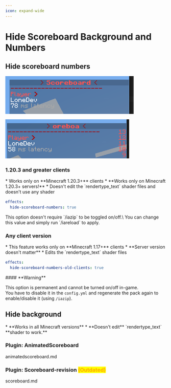 ```yaml
---
icon: expand-wide
---
```


# Hide Scoreboard Background and Numbers

## Hide scoreboard numbers

<Tabs>
  <Tab title="After">

![With ItemsAdder](<assets/images/immagine (54).png>)

  </Tab>
  <Tab title="Before">

![Without ItemsAdder](<assets/images/immagine (93).png>)

  </Tab>
</Tabs>


### 1.20.3 and greater clients


<Warning>
* Works only on **Minecraft 1.20.3+** clients
* **Works only on Minecraft 1.20.3+ servers!**
* Doesn't edit the `rendertype_text` shader files and doesn't use any shader
</Warning>



```yaml config.yml lines icon="yaml"
effects:
  hide-scoreboard-numbers: true
```



<Note>
This option doesn't require `/iazip` to be toggled on/off.\
You can change this value and simply run `/iareload` to apply.
</Note>


### Any client version


<Warning>
* This feature works only on **Minecraft 1.17+** clients
* **Server version doesn't matter**
* Edits the `rendertype_text` shader files
</Warning>



```yaml config.yml lines icon="yaml"
effects:
  hide-scoreboard-numbers-old-clients: true
```



<Warning>
#### **Warning**

This option is permanent and cannot be turned on/off in-game.\
You have to disable it in the `config.yml` and regenerate the pack again to enable/disable it (using `/iazip`).
</Warning>


## Hide background


<Note>
* **Works in all Minecraft versions**
* **Doesn't edit** `rendertype_text` **shader to work.**
</Note>


### Plugin: AnimatedScoreboard


<Card title="animatedscoreboard.md" icon="text" href="/../compatibility-with-other-plugins/compatible/animatedscoreboard.md/">
animatedscoreboard.md
</Card>


### Plugin: Scoreboard-revision <mark style="color:orange;">(Outdated)</mark>


<Card title="scoreboard.md" icon="text" href="/../compatibility-with-other-plugins/compatible/scoreboard.md/">
scoreboard.md
</Card>

